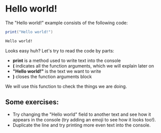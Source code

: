 # Hello world!
The "Hello world!" example consists of the following code:

```lua
print("Hello world!")
```

```bash
Hello world!
```

Looks easy huh? Let's try to read the code by parts:
- **print** is a method used to write text into the console
- **(** indicates all the function arguments, which we will explain later on
- **"Hello world!"** is the text we want to write
- **)** closes the function arguments block

We will use this function to check the things we are doing.

## Some exercises:
- Try changing the "Hello world" field to another text and see how it appears in the console (try adding an emoji to see how it looks too!).
- Duplicate the line and try printing more even text into the console.
